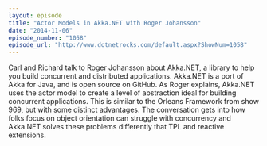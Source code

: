 ```yaml
---
layout: episode
title: "Actor Models in Akka.NET with Roger Johansson"
date: "2014-11-06"
episode_number: "1058"
episode_url: "http://www.dotnetrocks.com/default.aspx?ShowNum=1058"
---
```


Carl and Richard talk to Roger Johansson about Akka.NET, a library to help you build concurrent and distributed applications. Akka.NET is a port of Akka for Java, and is open source on GitHub. As Roger explains, Akka.NET uses the actor model to create a level of abstraction ideal for building concurrent applications. This is similar to the Orleans Framework from show 969, but with some distinct advantages. The conversation gets into how folks focus on object orientation can struggle with concurrency and Akka.NET solves these problems differently that TPL and reactive extensions. 
